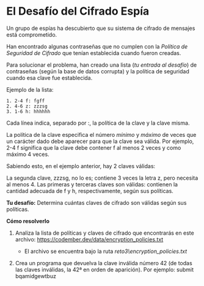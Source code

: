 # **El Desafío del Cifrado Espía**
Un grupo de espías ha descubierto que su sistema de cifrado de mensajes está comprometido.

Han encontrado algunas contraseñas que no cumplen con la *Política de Seguridad de Cifrado* que tenían establecida cuando fueron creadas.

Para solucionar el problema, han creado una lista (*tu entrada al desafío*) de contraseñas (según la base de datos corrupta) y la política de seguridad cuando esa clave fue establecida.

Ejemplo de la lista:

```
1. 2-4 f: fgff
2. 4-6 z: zzzsg
3. 1-6 h: hhhhhh
```

Cada línea indica, separado por :, la política de la clave y la clave misma.

La política de la clave especifica el número *mínimo* y *máximo* de veces que un carácter dado debe aparecer para que la clave sea válida. Por ejemplo, 2-4 f significa que la clave debe contener f al menos 2 veces y como máximo 4 veces.

Sabiendo esto, en el ejemplo anterior, hay 2 claves válidas:

La segunda clave, zzzsg, no lo es; contiene 3 veces la letra z, pero necesita al menos 4. Las primeras y terceras claves son válidas: contienen la cantidad adecuada de f y h, respectivamente, según sus políticas.

**Tu desafío:**
Determina cuántas claves de cifrado son válidas según sus políticas.

**Cómo resolverlo**
1. Analiza la lista de políticas y claves de cifrado que encontrarás en este archivo: https://codember.dev/data/encryption_policies.txt
    - El archivo se encuentra bajo la ruta *reto3\encryption_policies.txt*

2. Crea un programa que devuelva la clave inválida número 42 (de todas las claves inválidas, la 42ª en orden de aparición). Por ejemplo:
submit bqamidgewtbuz